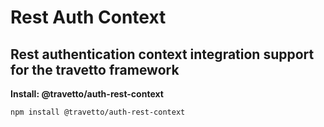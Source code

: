 <!-- This file was generated by @travetto/doc and should not be modified directly -->
<!-- Please modify https://github.com/travetto/travetto/tree/main/module/auth-rest-context/doc/index.ts and execute "npx trv doc" to rebuild -->
# Rest Auth Context
## Rest authentication context integration support for the travetto framework

**Install: @travetto/auth-rest-context**
```bash
npm install @travetto/auth-rest-context
```
